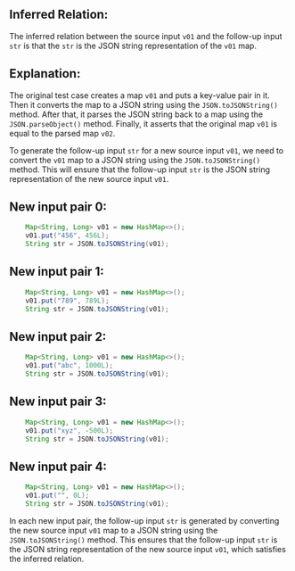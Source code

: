 ## Inferred Relation:
The inferred relation between the source input `v01` and the follow-up input `str` is that the `str` is the JSON string representation of the `v01` map.

## Explanation:
The original test case creates a map `v01` and puts a key-value pair in it. Then it converts the map to a JSON string using the `JSON.toJSONString()` method. After that, it parses the JSON string back to a map using the `JSON.parseObject()` method. Finally, it asserts that the original map `v01` is equal to the parsed map `v02`.

To generate the follow-up input `str` for a new source input `v01`, we need to convert the `v01` map to a JSON string using the `JSON.toJSONString()` method. This will ensure that the follow-up input `str` is the JSON string representation of the new source input `v01`.

## New input pair 0:
```java
    Map<String, Long> v01 = new HashMap<>();
    v01.put("456", 456L);
    String str = JSON.toJSONString(v01);
```

## New input pair 1:
```java
    Map<String, Long> v01 = new HashMap<>();
    v01.put("789", 789L);
    String str = JSON.toJSONString(v01);
```

## New input pair 2:
```java
    Map<String, Long> v01 = new HashMap<>();
    v01.put("abc", 1000L);
    String str = JSON.toJSONString(v01);
```

## New input pair 3:
```java
    Map<String, Long> v01 = new HashMap<>();
    v01.put("xyz", -500L);
    String str = JSON.toJSONString(v01);
```

## New input pair 4:
```java
    Map<String, Long> v01 = new HashMap<>();
    v01.put("", 0L);
    String str = JSON.toJSONString(v01);
```

In each new input pair, the follow-up input `str` is generated by converting the new source input `v01` map to a JSON string using the `JSON.toJSONString()` method. This ensures that the follow-up input `str` is the JSON string representation of the new source input `v01`, which satisfies the inferred relation.